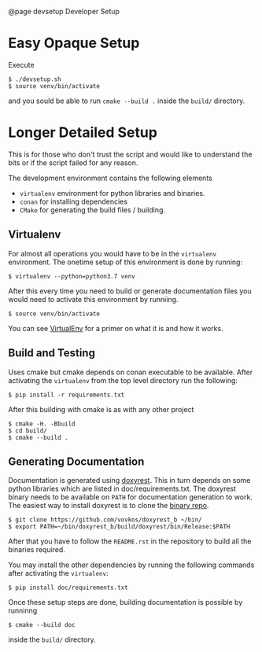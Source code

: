 @page devsetup Developer Setup

# Easy Opaque Setup

Execute
```console
$ ./devsetup.sh
$ source venv/bin/activate
```

and you sould be able to run `cmake --build .` inside the `build/` directory.

# Longer Detailed Setup

This is for those who don't trust the script and would like to understand the
bits or if the script failed for any reason.

The development environment contains the following elements

* `virtualenv` environment for python libraries and binaries.
* `conan` for installing dependencies
* `CMake` for generating the build files / building.

## Virtualenv

For almost all operations you would have to be in the `virtualenv` environment.
The onetime setup of this environment is done by running:

```console
$ virtualenv --python=python3.7 venv
```

After this every time you need to build or generate documentation files you
would need to activate this environment by runniing.
```console
$ source venv/bin/activate
```

You can see [VirtualEnv](https://virtualenv.pypa.io/en/stable/) for a primer on
what it is and how it works.

## Build and Testing

Uses cmake but cmake depends on conan executable to be available. After
activating the `virtualenv` from the top level directory run the following:

```console
$ pip install -r requirements.txt
```

After this building with cmake is as with any other project

```console
$ cmake -H. -Bbuild
$ cd build/
$ cmake --build .
```

## Generating Documentation

Documentation is generated using
[doxyrest](https://github.com/vovkos/doxyrest). This in turn depends on some
python libraries which are listed in doc/requirements.txt. The doxyrest binary
needs to be available on `PATH` for documentation generation to work. The
easiest way to install doxyrest is to clone the [binary
repo](https://github.com/vovkos/doxyrest_b).

```console
$ git clone https://github.com/vovkos/doxyrest_b ~/bin/
$ export PATH=~/bin/doxyrest_b/build/doxyrest/bin/Release:$PATH
```
After that you have to follow the `README.rst` in the repository to build all
the binaries required.

You may install the other dependencies by running the following commands after
activating the `virtualenv`:
```console
$ pip install doc/requirements.txt
```

Once these setup steps are done, building documentation is possible by runninng
```console
$ cmake --build doc
```
inside the `build/` directory.

